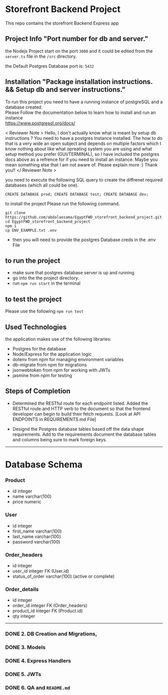 # Storefront Backend Project
This repo contains the storefront Backend Express app

## Project Info "Port number for db and server."
the Nodejs Project start on the port `3000`
and it could be edited from the `server.ts` file in the `/src` directory.

the Default Postgres Database port is: `5432`

## Installation     "Package installation instructions. && Setup db and server instructions."
To run this project you need to have a running instance of postgreSQL and a database created. <br>
Please Follow the documentation below to learn how to install and run an instance<br>
https://www.postgresql.org/docs/

< Reviewer Note >
Hello,
I don't actually know what is meant by setup db instructions ?
You need to have a postgres Instance installed. The how to do that is a very wide an open subject
and depends on multiple factors which I know nothing about like what opreating system you are using
and what setup method you prefer (GUI/TERMINAL), so I have included the postgres docs above as a refrence for if you need to install an instance. Maybe you mean something else that I am not aware of. Please explain more :) 
Thank you!! 
</ Reviewer Note >

you need to execute the following SQL query to create the diffrenet required databases (which all could be one).
```
CREATE DATABASE prod; CREATE DATABASE test; CREATE DATABASE dev; 
```

to install the project Please run the following command.

```
git clone https://github.com/abdalaosama/EgyptFWD_storefront_backend_project.git
cd EgyptFWD_storefront_backend_project
npm i
cp ENV_EXAMPLE.txt .env
```
- then you will need to provide the postgres Database creds in the .env File

## to run the project 
    
- make sure that postgres database server is up and running
- go into the the project directory.
- run `npm run start` in the terminal

## to test the project 
Please use the following
`npm run test`
## Used Technologies
the application makes use of the following libraries:
- Postgres for the database
- Node/Express for the application logic
- dotenv from npm for managing environment variables
- db-migrate from npm for migrations
- jsonwebtoken from npm for working with JWTs
- jasmine from npm for testing

## Steps of Completion
- Determined the RESTful route for each endpoint listed. Added the RESTful route and HTTP verb to the document so that the frontend developer can begin to build their fetch requests.  [Look at API ENDPOINTS in REQUIREMENTS.md File]

- Designd the Postgres database tables based off the data shape requirements. Add to the requirements document the database tables and columns being sure to mark foreign keys.   
----------------------------------------------------------
# Database Schema
### Product
- id                integer
- name              varchar(100)
- price             numeric

### User
- id                integer
- first_name        varchar(100)
- last_name         varchar(100)
- password          varchar(100)

### Order_headers
- id                integer
- user_id           integer FK (User.id)
- status_of_order   varchar(100) (active or complete) 

### Order_details
- id                integer
- order_id          integer FK (Order_headers)
- product_id        integer FK (Product.id)
- qty               integer
----------------------------------------------------------

### DONE 2.  DB Creation and Migrations, 

### DONE 3. Models 

### DONE 4. Express Handlers 

### DONE 5. JWTs 

### DONE 6. QA and `README.md` 

